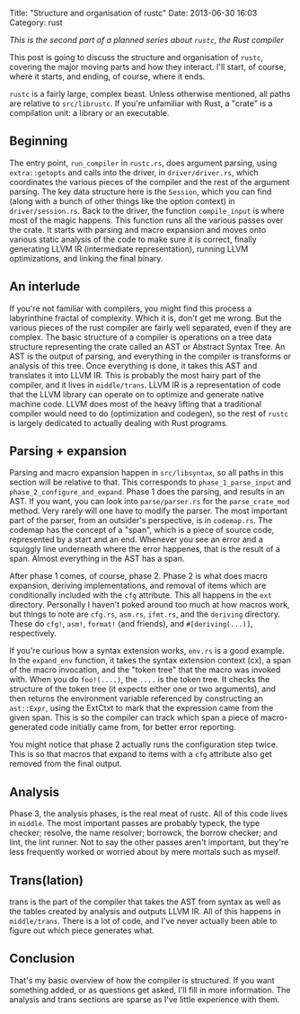 Title: "Structure and organisation of rustc"
Date: 2013-06-30 16:03
Category: rust

*This is the second part of a planned series about `rustc`, the Rust compiler*

This post is going to discuss the structure and organisation of `rustc`,
covering the major moving parts and how they interact. I'll start, of course,
where it starts, and ending, of course, where it ends.

<!-- more -->

`rustc` is a fairly large, complex beast. Unless otherwise mentioned, all
paths are relative to `src/librustc`. If you're unfamiliar with Rust, a
"crate" is a compilation unit: a library or an executable.

## Beginning

The entry point, `run_compiler` in `rustc.rs`, does argument parsing, using
`extra::getopts` and calls into the driver, in `driver/driver.rs`, which
coordinates the various pieces of the compiler and the rest of the argument
parsing. The key data structure here is the `Session`, which you can find
(along with a bunch of other things like the option context) in
`driver/session.rs`. Back to the driver, the function `compile_input` is where
most of the magic happens. This function runs all the various passes over the
crate. It starts with parsing and macro expansion and moves onto various
static analysis of the code to make sure it is correct, finally generating
LLVM IR (intermediate representation), running LLVM optimizations, and linking
the final binary.

## An interlude

If you're not familiar with compilers, you might find this process a
labyrinthine fractal of complexity. Which it is, don't get me wrong. But the
various pieces of the rust compiler are fairly well separated, even if they
are complex. The basic structure of a compiler is operations on a tree data
structure representing the crate called an AST or Abstract Syntax Tree. An AST
is the output of parsing, and everything in the compiler is transforms or
analysis of this tree. Once everything is done, it takes this AST and
translates it into LLVM IR. This is probably the most hairy part of the
compiler, and it lives in `middle/trans`. LLVM IR is a representation of code
that the LLVM library can operate on to optimize and generate native machine
code. LLVM does most of the heavy lifting that a traditional compiler would
need to do (optimization and codegen), so the rest of `rustc` is largely
dedicated to actually dealing with Rust programs.

## Parsing + expansion

Parsing and macro expansion happen in `src/libsyntax`, so all paths in this
section will be relative to that. This corresponds to `phase_1_parse_input`
and `phase_2_configure_and_expand`. Phase 1 does the parsing, and results in
an AST. If you want, you can look into `parse/parser.rs` for the
`parse_crate_mod` method. Very rarely will one have to modify the parser. The
most important part of the parser, from an outsider's perspective, is in
`codemap.rs`. The codemap has the concept of a "span", which is a piece of
source code, represented by a start and an end. Whenever you see an error and
a squiggly line underneath where the error happenes, that is the result of a
span. Almost everything in the AST has a span.

After phase 1 comes, of course, phase 2. Phase 2 is what does macro expansion,
deriving implementations, and removal of items which are conditionally
included with the `cfg` attribute. This all happens in the `ext` directory.
Personally I haven't poked around too much at how macros work, but things to
note are `cfg.rs`, `asm.rs`, `ifmt.rs`, and the `deriving` directory. These do
`cfg!`, `asm!`, `format!` (and friends), and `#[deriving(...)]`,
respectively.

If you're curious how a syntax extension works, `env.rs` is a good example. In
the `expand_env` function, it takes the syntax extension context (cx), a
span of the macro invocation, and the "token tree" that the macro was invoked
with.  When you do `foo!(....)`, the `....` is the token tree. It checks the
structure of the token tree (it expects either one or two arguments), and then
returns the environment variable referenced by constructing an `ast::Expr`,
using the ExtCtxt to mark that the expression came from the given span. This
is so the compiler can track which span a piece of macro-generated code
initially came from, for better error reporting.

You might notice that phase 2 actually runs the configuration step twice. This
is so that macros that expand to items with a `cfg` attribute also get removed
from the final output.

## Analysis

Phase 3, the analysis phases, is the real meat of rustc. All of this code
lives in `middle`. The most important passes are probably typeck, the type
checker; resolve, the name resolver; borrowck, the borrow checker; and lint,
the lint runner. Not to say the other passes aren't important, but they're
less frequently worked or worried about by mere mortals such as myself.

## Trans(lation)

trans is the part of the compiler that takes the AST from syntax as
well as the tables created by analysis and outputs LLVM IR. All of this
happens in `middle/trans`. There is a lot of code, and I've never actually
been able to figure out which piece generates what.

## Conclusion

That's my basic overview of how the compiler is structured. If you want
something added, or as questions get asked, I'll fill in more information. The
analysis and trans sections are sparse as I've little experience with them.
